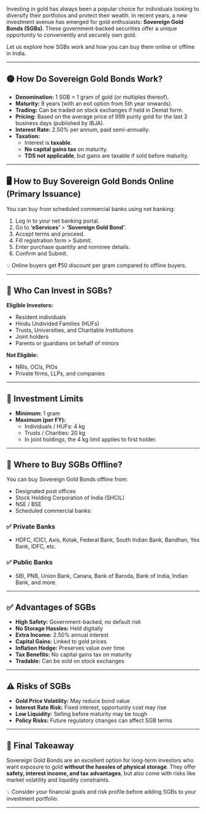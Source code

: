 Investing in gold has always been a popular choice for individuals looking to diversify their portfolios and protect their wealth. In recent years, a new investment avenue has emerged for gold enthusiasts: **Sovereign Gold Bonds (SGBs)**. These government-backed securities offer a unique opportunity to conveniently and securely own gold.

Let us explore how SGBs work and how you can buy them online or offline in India.

---

## 🟡 How Do Sovereign Gold Bonds Work?

- **Denomination:** 1 SGB = 1 gram of gold (or multiples thereof).  
- **Maturity:** 8 years (with an exit option from 5th year onwards).  
- **Trading:** Can be traded on stock exchanges if held in Demat form.  
- **Pricing:** Based on the average price of 999 purity gold for the last 3 business days (published by IBJA).  
- **Interest Rate:** 2.50% per annum, paid semi-annually.  
- **Taxation:**  
  - Interest is **taxable**.  
  - **No capital gains tax** on maturity.  
  - **TDS not applicable**, but gains are taxable if sold before maturity.  

---

## 🖥️ How to Buy Sovereign Gold Bonds Online (Primary Issuance)

You can buy from scheduled commercial banks using net banking:

1. Log in to your net banking portal.  
2. Go to **‘eServices’** > **‘Sovereign Gold Bond’**.  
3. Accept terms and proceed.  
4. Fill registration form > Submit.  
5. Enter purchase quantity and nominee details.  
6. Confirm and Submit.

💡 Online buyers get ₹50 discount per gram compared to offline buyers.

---

## 👥 Who Can Invest in SGBs?

**Eligible Investors:**
- Resident individuals  
- Hindu Undivided Families (HUFs)  
- Trusts, Universities, and Charitable Institutions  
- Joint holders  
- Parents or guardians on behalf of minors  

**Not Eligible:**
- NRIs, OCIs, PIOs  
- Private firms, LLPs, and companies

---

## 📏 Investment Limits

- **Minimum:** 1 gram  
- **Maximum (per FY):**  
  - Individuals / HUFs: 4 kg  
  - Trusts / Charities: 20 kg  
  - In joint holdings, the 4 kg limit applies to first holder.

---

## 🏦 Where to Buy SGBs Offline?

You can buy Sovereign Gold Bonds offline from:

- Designated post offices  
- Stock Holding Corporation of India (SHCIL)  
- NSE / BSE  
- Scheduled commercial banks:

### ✅ Private Banks
- HDFC, ICICI, Axis, Kotak, Federal Bank, South Indian Bank, Bandhan, Yes Bank, IDFC, etc.

### ✅ Public Banks
- SBI, PNB, Union Bank, Canara, Bank of Baroda, Bank of India, Indian Bank, and more.

---

## ✅ Advantages of SGBs

- **High Safety:** Government-backed, no default risk  
- **No Storage Hassles:** Held digitally  
- **Extra Income:** 2.50% annual interest  
- **Capital Gains:** Linked to gold prices  
- **Inflation Hedge:** Preserves value over time  
- **Tax Benefits:** No capital gains tax on maturity  
- **Tradable:** Can be sold on stock exchanges  

---

## ⚠️ Risks of SGBs

- **Gold Price Volatility:** May reduce bond value  
- **Interest Rate Risk:** Fixed interest, opportunity cost may rise  
- **Low Liquidity:** Selling before maturity may be tough  
- **Policy Risks:** Future regulatory changes can affect SGB terms

---

## 🎯 Final Takeaway

Sovereign Gold Bonds are an excellent option for long-term investors who want exposure to gold **without the hassles of physical storage**. They offer **safety, interest income, and tax advantages**, but also come with risks like market volatility and liquidity constraints.

💡 Consider your financial goals and risk profile before adding SGBs to your investment portfolio.

---
